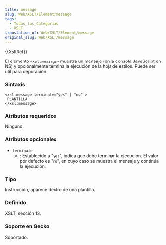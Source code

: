 ```yaml
---
title: message
slug: Web/XSLT/Element/message
tags:
  - Todas_las_Categorías
  - XSLT
translation_of: Web/XSLT/Element/message
original_slug: Web/XSLT/message
---
```

{{XsltRef}}

El elemento `<xsl:message>` muestra un mensaje (en la consola JavaScript en NS) y opcionalmente termina la ejecución de la hoja de estilos. Puede ser util para depuración.

### Sintaxis

    <xsl:message terminate="yes" | "no" >
     PLANTILLA
    </xsl:message>

### Atributos requeridos

Ninguno.

### Atributos opcionales

- `terminate`
  - : Establecido a "`yes`", indica que debe terminar la ejecución. El valor por defecto es "`no`", en cuyo caso se muestra el mensaje y continúa la ejecución.

### Tipo

Instrucción, aparece dentro de una plantilla.

### Definido

XSLT, sección 13.

### Soporte en Gecko

Soportado.
